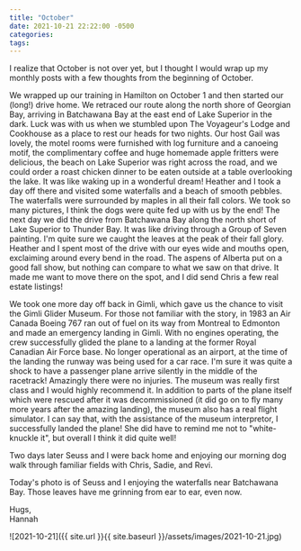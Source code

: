 ```yaml
---
title: "October"
date: 2021-10-21 22:22:00 -0500
categories:
tags:
---
```


I realize that October is not over yet, but I thought I would wrap up my monthly posts with a few thoughts from the beginning of October.

We wrapped up our training in Hamilton on October 1 and then started our (long!) drive home. We retraced our route along the north shore of Georgian Bay, arriving in Batchawana Bay at the east end of Lake Superior in the dark. Luck was with us when we stumbled upon The Voyageur's Lodge and Cookhouse as a place to rest our heads for two nights. Our host Gail was lovely, the motel rooms were furnished with log furniture and a canoeing motif, the complimentary coffee and huge homemade apple fritters were delicious, the beach on Lake Superior was right across the road, and we could order a roast chicken dinner to be eaten outside at a table overlooking the lake. It was like waking up in a wonderful dream! Heather and I took a day off there and visited some waterfalls and a beach of smooth pebbles. The waterfalls were surrounded by maples in all their fall colors. We took so many pictures, I think the dogs were quite fed up with us by the end! The next day we did the drive from Batchawana Bay along the north short of Lake Superior to Thunder Bay. It was like driving through a Group of Seven painting. I'm quite sure we caught the leaves at the peak of their fall glory. Heather and I spent most of the drive with our eyes wide and mouths open, exclaiming around every bend in the road. The aspens of Alberta put on a good fall show, but nothing can compare to what we saw on that drive. It made me want to move there on the spot, and I did send Chris a few real estate listings!

We took one more day off back in Gimli, which gave us the chance to visit the Gimli Glider Museum. For those not familiar with the story, in 1983 an Air Canada Boeing 767 ran out of fuel on its way from Montreal to Edmonton and made an emergency landing in Gimli. With no engines operating, the crew successfully glided the plane to a landing at the former Royal Canadian Air Force base. No longer operational as an airport, at the time of the landing the runway was being used for a car race. I'm sure it was quite a shock to have a passenger plane arrive silently in the middle of the racetrack! Amazingly there were no injuries. The museum was really first class and I would highly recommend it. In addition to parts of the plane itself which were rescued after it was decommissioned (it did go on to fly many more years after the amazing landing), the museum also has a real flight simulator. I can say that, with the assistance of the museum interpretor, I successfully landed the plane! She did have to remind me not to "white-knuckle it", but overall I think it did quite well!

Two days later Seuss and I were back home and enjoying our morning dog walk through familiar fields with Chris, Sadie, and Revi.

Today's photo is of Seuss and I enjoying the waterfalls near Batchawana Bay. Those leaves have me grinning from ear to ear, even now.


Hugs,<br />
Hannah

![2021-10-21]({{ site.url }}{{ site.baseurl }}/assets/images/2021-10-21.jpg)